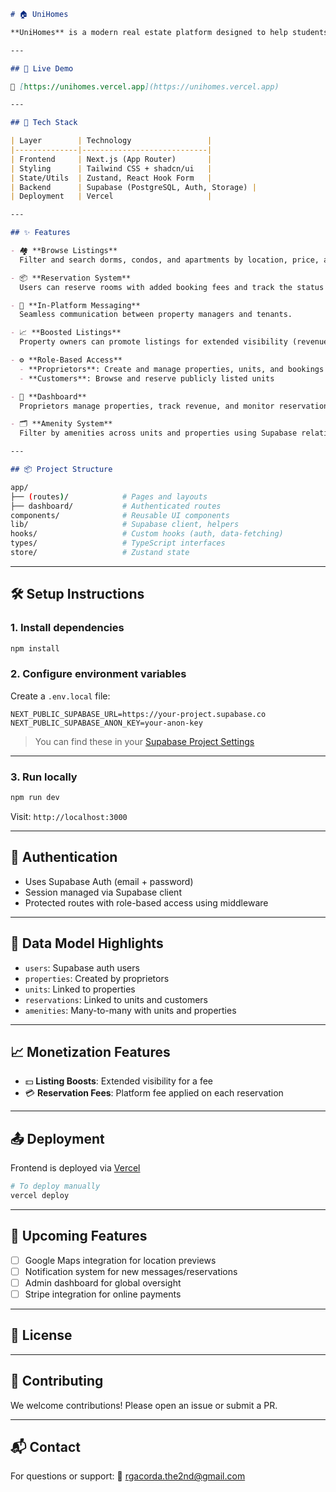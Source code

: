 ```markdown
# 🏠 UniHomes

**UniHomes** is a modern real estate platform designed to help students and working professionals find and reserve affordable housing. Built with **Next.js**, styled using **Tailwind CSS** and **shadcn/ui**, and powered by **Supabase** as a backend-as-a-service solution. Deployed seamlessly on **Vercel** for optimal performance and scalability.

---

## 🚀 Live Demo

🔗 [https://unihomes.vercel.app](https://unihomes.vercel.app)

---

## 🧩 Tech Stack

| Layer        | Technology                 |
|--------------|----------------------------|
| Frontend     | Next.js (App Router)       |
| Styling      | Tailwind CSS + shadcn/ui   |
| State/Utils  | Zustand, React Hook Form   |
| Backend      | Supabase (PostgreSQL, Auth, Storage) |
| Deployment   | Vercel                     |

---

## ✨ Features

- 🏘 **Browse Listings**  
  Filter and search dorms, condos, and apartments by location, price, and amenities.

- 📦 **Reservation System**  
  Users can reserve rooms with added booking fees and track the status of their reservations.

- 💬 **In-Platform Messaging**  
  Seamless communication between property managers and tenants.

- 📈 **Boosted Listings**  
  Property owners can promote listings for extended visibility (revenue stream).

- ⚙️ **Role-Based Access**  
  - **Proprietors**: Create and manage properties, units, and bookings  
  - **Customers**: Browse and reserve publicly listed units

- 🧾 **Dashboard**  
  Proprietors manage properties, track revenue, and monitor reservations.

- 🗂 **Amenity System**  
  Filter by amenities across units and properties using Supabase relationships.

---

## 📦 Project Structure

```
```bash
app/
├── (routes)/            # Pages and layouts
├── dashboard/           # Authenticated routes
components/              # Reusable UI components
lib/                     # Supabase client, helpers
hooks/                   # Custom hooks (auth, data-fetching)
types/                   # TypeScript interfaces
store/                   # Zustand state

```

---

## 🛠 Setup Instructions

### 1. Install dependencies

```bash
npm install
```

### 2. Configure environment variables

Create a `.env.local` file:

```env
NEXT_PUBLIC_SUPABASE_URL=https://your-project.supabase.co
NEXT_PUBLIC_SUPABASE_ANON_KEY=your-anon-key
```

> You can find these in your [Supabase Project Settings](https://app.supabase.com)

---

### 3. Run locally

```bash
npm run dev
```

Visit: `http://localhost:3000`

---

## 🔐 Authentication

* Uses Supabase Auth (email + password)
* Session managed via Supabase client
* Protected routes with role-based access using middleware

---

## 🧪 Data Model Highlights

* `users`: Supabase auth users
* `properties`: Created by proprietors
* `units`: Linked to properties
* `reservations`: Linked to units and customers
* `amenities`: Many-to-many with units and properties

---

## 📈 Monetization Features

* 💵 **Listing Boosts**: Extended visibility for a fee
* 💳 **Reservation Fees**: Platform fee applied on each reservation

---

## 📤 Deployment

Frontend is deployed via [Vercel](https://vercel.com)

```bash
# To deploy manually
vercel deploy
```

---

## 📅 Upcoming Features

* [ ] Google Maps integration for location previews
* [ ] Notification system for new messages/reservations
* [ ] Admin dashboard for global oversight
* [ ] Stripe integration for online payments

---

## 📄 License

---

## 🤝 Contributing

We welcome contributions! Please open an issue or submit a PR.

---

## 📬 Contact

For questions or support:
📧 rgacorda.the2nd@gmail.com

```
